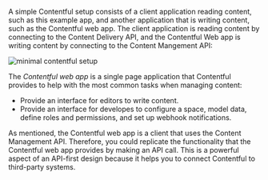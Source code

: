 A simple Contentful setup consists of a client application reading content, such as this example app, and another application that is writing content, such as the Contentful web app. The client application is reading content by connecting to the Content Delivery API, and the Contentful Web app is writing content by connecting to the Content Mangement API:

![minimal contentful setup](//images.contentful.com/ft4tkuv7nwl0/3z7ErmBLIccwQkQkuEY0w4/bd438f4b8c540f56fcc76d75c688baf1/minimal-setup.svg)

The *Contentful web app* is a single page application that Contentful provides to help with the most common tasks when managing content:

- Provide an interface for editors to write content.
- Provide an interface for developes to configure a space, model data, define roles and permissions, and set up webhook notifications.

As mentioned, the Contentful web app is a client that uses the Content Management API. Therefore, you could replicate the functionality that the Contentful web app provides by making an API call. This is a powerful aspect of an API-first design because it helps you to connect Contentful to third-party systems.

